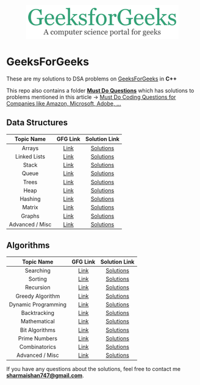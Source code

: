 <p align="center">
  <img src="gfglogo.png" width = "400">
</p>

# GeeksForGeeks

These are my solutions to DSA problems on [GeeksForGeeks](https://geeksforgeeks.com) in **C++**

This repo also contains a folder [**Must Do Questions**](https://github.com/iamishansharma/PlacePrep/tree/master/DSA/GeeksForGeeks/Must%20Do%20Questions) which has solutions to problems mentioned in this article -> [Must Do Coding Questions for Companies like Amazon, Microsoft, Adobe, …](https://www.geeksforgeeks.org/must-do-coding-questions-for-companies-like-amazon-microsoft-adobe/)

## Data Structures

| Topic Name| GFG Link| Solution Link|
|  :--------: |  :--------: | :--------: |
| Arrays | [Link](https://practice.geeksforgeeks.org/explore/?category[]=Arrays&page=1) | [Solutions]()
| Linked Lists| [Link](https://practice.geeksforgeeks.org/explore/?category[]=Linked%20List&page=1)|  [Solutions]()
| Stack| [Link](https://practice.geeksforgeeks.org/explore/?category%5B%5D=Stack&page=1)|  [Solutions]()
| Queue| [Link](https://practice.geeksforgeeks.org/explore/?category[]=Queue&page=1)|  [Solutions]()
| Trees | [Link](https://practice.geeksforgeeks.org/explore/?category[]=Tree&page=1)|  [Solutions](https://github.com/iamishansharma/PlacePrep/tree/master/DSA/GeeksForGeeks/Binary%20Tree)
| Heap | [Link](https://practice.geeksforgeeks.org/explore/?category[]=Heap&page=1)|  [Solutions]()
| Hashing | [Link](https://practice.geeksforgeeks.org/explore/?category[]=Hash&page=1)|  [Solutions]()
| Matrix | [Link](https://practice.geeksforgeeks.org/explore/?category[]=Matrix&page=1)|  [Solutions]()
| Graphs | [Link](https://practice.geeksforgeeks.org/explore/?category[]=Graph&page=1)|  [Solutions]()
| Advanced / Misc | [Link](https://practice.geeksforgeeks.org/explore/?page=1)|  [Solutions]()


## Algorithms

| Topic Name| GFG Link| Solution Link|
|  :--------: |  :--------: | :--------: |
| Searching | [Link](https://practice.geeksforgeeks.org/explore/?category%5B%5D=Searching&page=1) | [Solutions]()
| Sorting | [Link](https://practice.geeksforgeeks.org/explore/?category%5B%5D=Sorting&page=1) | [Solutions]()
| Recursion | [Link](https://practice.geeksforgeeks.org/explore/?category%5B%5D=Recursion&page=1) | [Solutions]()
| Greedy Algorithm | [Link](https://practice.geeksforgeeks.org/explore/?category[]=Greedy&page=1) | [Solutions]()
| Dynamic Programming | [Link](https://practice.geeksforgeeks.org/explore/?category%5B%5D=Dynamic%20Programming&page=1) | [Solutions]()
| Backtracking | [Link](https://practice.geeksforgeeks.org/explore/?category%5B%5D=Backtracking&page=1) | [Solutions]()
| Mathematical | [Link](https://practice.geeksforgeeks.org/explore/?category[]=Mathematical&page=1) | [Solutions]()
| Bit Algorithms | [Link](https://practice.geeksforgeeks.org/explore/?category[]=Bit%20Magic&page=1) | [Solutions]()
| Prime Numbers | [Link](https://practice.geeksforgeeks.org/explore/?category[]=Prime%20Number&page=1) | [Solutions]()
| Combinatorics | [Link](https://practice.geeksforgeeks.org/explore/?category[]=Combinatorial&page=1) | [Solutions]()
| Advanced / Misc | [Link](https://practice.geeksforgeeks.org/explore/?page=1) | [Solutions]()


If you have any questions about the solutions, feel free to contact me **sharmaishan747@gmail.com**.
